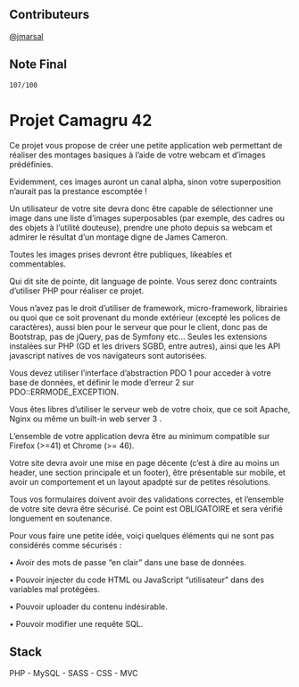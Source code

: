 

## Contributeurs
[@jmarsal](https://github.com/jmarsal)

## Note Final
`107/100`
# Projet Camagru 42
Ce projet vous propose de créer une petite application web permettant de réaliser des
montages basiques à l’aide de votre webcam et d’images prédéfinies.

Evidemment, ces images auront un canal alpha, sinon votre
superposition n’aurait pas la prestance escomptée !

Un utilisateur de votre site devra donc être capable de sélectionner une image dans
une liste d’images superposables (par exemple, des cadres ou des objets à l’utilité douteuse),
prendre une photo depuis sa webcam et admirer le résultat d’un montage digne
de James Cameron.

Toutes les images prises devront être publiques, likeables et commentables.

Qui dit site de pointe, dit language de pointe. Vous serez donc contraints d’utiliser
PHP pour réaliser ce projet.

Vous n’avez pas le droit d’utiliser de framework, micro-framework, librairies ou quoi
que ce soit provenant du monde extérieur (excepté les polices de caractères), aussi bien
pour le serveur que pour le client, donc pas de Bootstrap, pas de jQuery, pas de Symfony
etc... Seules les extensions instalées sur PHP (GD et les drivers SGBD, entre autres), ainsi
que les API javascript natives de vos navigateurs sont autorisées.

Vous devez utiliser l’interface d’abstraction PDO 1 pour acceder à votre base de données,
et définir le mode d’erreur 2
sur PDO::ERRMODE_EXCEPTION.

Vous êtes libres d’utiliser le serveur web de votre choix, que ce soit Apache, Nginx ou
même un built-in web server 3
.

L’ensemble de votre application devra être au minimum compatible sur Firefox (>=41) et Chrome (>= 46).

Votre site devra avoir une mise en page décente (c’est à dire au moins un header, une
section principale et un footer), être présentable sur mobile, et avoir un comportement
et un layout apadpté sur de petites résolutions.

Tous vos formulaires doivent avoir des validations correctes, et l’ensemble de votre
site devra être sécurisé. Ce point est OBLIGATOIRE et sera vérifié longuement en soutenance.

Pour vous faire une petite idée, voiçi quelques éléments qui ne sont pas considérés
comme sécurisés :

• Avoir des mots de passe “en clair” dans une base de données.

• Pouvoir injecter du code HTML ou JavaScript “utilisateur” dans des variables mal
protégées.

• Pouvoir uploader du contenu indésirable.

• Pouvoir modifier une requête SQL.


## Stack
PHP - MySQL - SASS - CSS - MVC